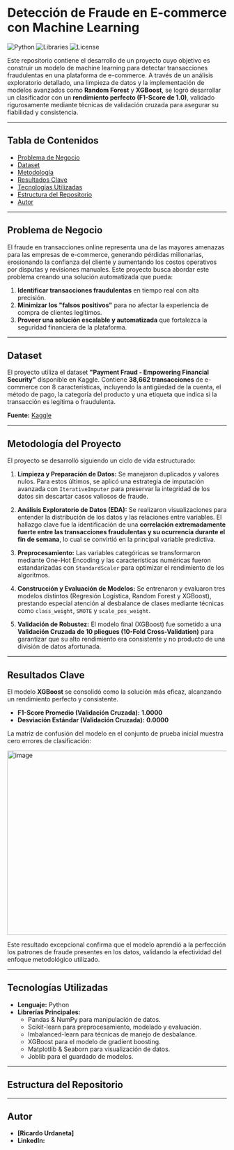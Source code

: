 # Detección de Fraude en E-commerce con Machine Learning

![Python](https://img.shields.io/badge/Python-3.9%2B-blue.svg)
![Libraries](https://img.shields.io/badge/Librerías-Scikit--learn%2C%20Pandas%2C%20XGBoost-orange.svg)
![License](https://img.shields.io/badge/License-MIT-green.svg)


Este repositorio contiene el desarrollo de un proyecto cuyo objetivo es construir un modelo de machine learning para detectar transacciones fraudulentas en una plataforma de e-commerce. A través de un análisis exploratorio detallado, una limpieza de datos  y la implementación de modelos avanzados como **Random Forest** y **XGBoost**, se logró desarrollar un clasificador con un **rendimiento perfecto (F1-Score de 1.0)**, validado rigurosamente mediante técnicas de validación cruzada para asegurar su fiabilidad y consistencia.

---

## Tabla de Contenidos
* [Problema de Negocio](#problema-de-negocio)
* [Dataset](#dataset)
* [Metodología](#metodología-del-proyecto)
* [Resultados Clave](#resultados-clave)
* [Tecnologías Utilizadas](#tecnologías-utilizadas)
* [Estructura del Repositorio](#estructura-del-repositorio)
* [Autor](#autor)

---

## Problema de Negocio

El fraude en transacciones online representa una de las mayores amenazas para las empresas de e-commerce, generando pérdidas millonarias, erosionando la confianza del cliente y aumentando los costos operativos por disputas y revisiones manuales. Este proyecto busca abordar este problema creando una solución automatizada que pueda:

1.  **Identificar transacciones fraudulentas** en tiempo real con alta precisión.
2.  **Minimizar los "falsos positivos"** para no afectar la experiencia de compra de clientes legítimos.
3.  **Proveer una solución escalable y automatizada** que fortalezca la seguridad financiera de la plataforma.

---

## Dataset

El proyecto utiliza el dataset **"Payment Fraud - Empowering Financial Security"** disponible en Kaggle. Contiene **38,662 transacciones** de e-commerce con 8 características, incluyendo la antigüedad de la cuenta, el método de pago, la categoría del producto y una etiqueta que indica si la transacción es legítima o fraudulenta.

**Fuente:** [Kaggle](https://www.kaggle.com/datasets/younusmohamed/payment-fraud-empowering-financial-security)

---

## Metodología del Proyecto

El proyecto se desarrolló siguiendo un ciclo de vida estructurado:

1.  **Limpieza y Preparación de Datos:** Se manejaron duplicados y valores nulos. Para estos últimos, se aplicó una estrategia de imputación avanzada con `IterativeImputer` para preservar la integridad de los datos sin descartar casos valiosos de fraude.

2.  **Análisis Exploratorio de Datos (EDA):** Se realizaron visualizaciones para entender la distribución de los datos y las relaciones entre variables. El hallazgo clave fue la identificación de una **correlación extremadamente fuerte entre las transacciones fraudulentas y su ocurrencia durante el fin de semana**, lo cual se convirtió en la principal variable predictiva.

3.  **Preprocesamiento:** Las variables categóricas se transformaron mediante One-Hot Encoding y las características numéricas fueron estandarizadas con `StandardScaler` para optimizar el rendimiento de los algoritmos.

4.  **Construcción y Evaluación de Modelos:** Se entrenaron y evaluaron tres modelos distintos (Regresión Logística, Random Forest y XGBoost), prestando especial atención al desbalance de clases mediante técnicas como `class_weight`, `SMOTE` y `scale_pos_weight`.

5.  **Validación de Robustez:** El modelo final (XGBoost) fue sometido a una **Validación Cruzada de 10 pliegues (10-Fold Cross-Validation)** para garantizar que su alto rendimiento era consistente y no producto de una división de datos afortunada.

---

## Resultados Clave

El modelo **XGBoost** se consolidó como la solución más eficaz, alcanzando un rendimiento perfecto y consistente.

* **F1-Score Promedio (Validación Cruzada):** **1.0000**
* **Desviación Estándar (Validación Cruzada):** **0.0000**

La matriz de confusión del modelo en el conjunto de prueba inicial muestra cero errores de clasificación:

<img width="550" height="423" alt="image" src="https://github.com/user-attachments/assets/235e5443-daf5-4ec8-a681-849ca94a8744" />


Este resultado excepcional confirma que el modelo aprendió a la perfección los patrones de fraude presentes en los datos, validando la efectividad del enfoque metodológico utilizado.

---

## Tecnologías Utilizadas
* **Lenguaje:** Python
* **Librerías Principales:**
    * Pandas & NumPy para manipulación de datos.
    * Scikit-learn para preprocesamiento, modelado y evaluación.
    * Imbalanced-learn para técnicas de manejo de desbalance.
    * XGBoost para el modelo de gradient boosting.
    * Matplotlib & Seaborn para visualización de datos.
    * Joblib para el guardado de modelos.

---

## Estructura del Repositorio


---


## Autor

* **[Ricardo Urdaneta]**
* **LinkedIn:**
